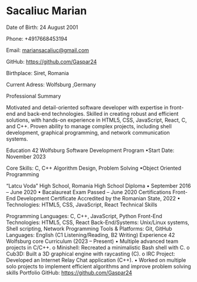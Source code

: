 # 			Sacaliuc Marian
Date of Birth: 24 August 2001

Phone: +4917668453194

Email: mariansacaliuc@gmail.com

GitHub: https://github.com/Gaspar24

Birthplace: Siret, Romania

Current Adress: Wolfsburg ,Germany

Professional Summary

Motivated and detail-oriented software developer with expertise in front-end and back-end technologies. Skilled in creating
robust and efficient solutions, with hands-on experience in HTML5, CSS, JavaScript, React, C, and C++. Proven ability to
manage complex projects, including shell development, graphical programming, and network communication systems.

Education
42 Wolfsburg
Software Development Program
•Start Date: November 2023

Core Skills: C, C++
  Algorithm Design, Problem Solving
  •Object Oriented Programming


“Latcu Voda” High School, Romania
High School Diploma
• September 2016 – June 2020
• Bacalaureat Exam Passed – June 2020
Certifications
Front-End Development Certificate
Accredited by the Romanian State, 2022
•
Technologies: HTML5, CSS, JavaScript, React
Technical Skills

Programming Languages: C, C++, JavaScript, Python
Front-End Technologies: HTML5, CSS, React
Back-End/Systems: Unix/Linux systems, Shell scripting, Network Programming
Tools & Platforms: Git, GitHub
Languages: English (C1 Listening/Reading, B2 Writing)
Experience
42 Wolfsburg core Curriculum (2023 – Present)
•
Multiple advanced team projects in C/C++.
o Minishell: Recreated a minimalistic Bash shell with C.
o Cub3D: Built a 3D graphical engine with raycasting (C).
o IRC Project: Developed an Internet Relay Chat application (C++).
• Worked on multiple solo projects to implement efficient algorithms and improve problem solving skills
Portfolio
GitHub: https://github.com/Gaspar24
